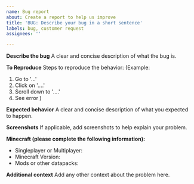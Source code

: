 ```yaml
---
name: Bug report
about: Create a report to help us improve
title: 'BUG: Describe your bug in a short sentence'
labels: bug, customer request
assignees: ''

---
```


**Describe the bug**
A clear and concise description of what the bug is.

**To Reproduce**
Steps to reproduce the behavior:
(Example: 
1. Go to '...'
2. Click on '....'
3. Scroll down to '....'
4. See error
)

**Expected behavior**
A clear and concise description of what you expected to happen.

**Screenshots**
If applicable, add screenshots to help explain your problem.

**Minecraft (please complete the following information):**
 - Singleplayer or Multiplayer: 
 - Minecraft Version:
 - Mods or other datapacks: 

**Additional context**
Add any other context about the problem here.

